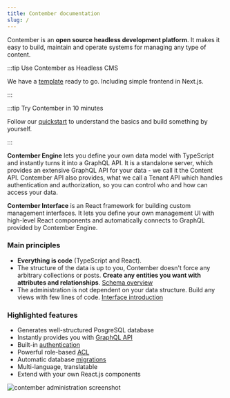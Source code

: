```yaml
---
title: Contember documentation
slug: /
---
```


Contember is an **open source headless development platform**. It makes it easy to build, maintain and operate systems for managing any type of content.

:::tip Use Contember as Headless CMS

We have a [template](https://github.com/contember/templates/tree/main/headless-cms) ready to go. Including simple frontend in Next.js.

:::

:::tip Try Contember in 10 minutes

Follow our [quickstart](/intro/quickstart) to understand the basics and build something by yourself.

:::

**Contember Engine** lets you define your own data model with TypeScript and instantly turns it into a GraphQL API. It is a standalone server, which provides an extensive GraphQL API for your data - we call it the Content API. Contember API also provides, what we call a Tenant API which handles authentication and authorization, so you can control who and how can access your data.

**Contember Interface** is an React framework for building custom management interfaces. It lets you define your own management UI with high-level React components and automatically connects to GraphQL provided by Contember Engine.

### Main principles

- **Everything is code** (TypeScript and React).
- The structure of the data is up to you, Contember doesn't force any arbitrary collections or posts. **Create any entities you want with attributes and relationships**. [Schema overview](/reference/engine/schema/overview.md)
- The administration is not dependent on your data structure. Build any views with few lines of code. [Interface introduction](/reference/admin/introduction.md)

### Highlighted features

- Generates well-structured PosgreSQL database
- Instantly provides you with [GraphQL API](/reference/engine/content/overview.md)
- Built-in [authentication](/reference/engine/tenant/overview.md)
- Powerful role-based [ACL](/reference/engine/schema/acl.md)
- Automatic database [migrations](/reference/engine/schema/migrations.md)
- Multi-language, translatable
- Extend with your own React.js components

![contember administration screenshot](/assets/content-repeater.webp)